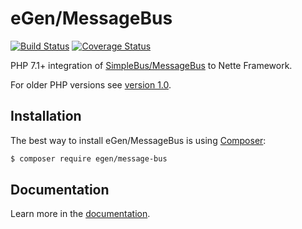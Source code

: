 eGen/MessageBus
======
[![Build Status](https://travis-ci.org/egendev/message-bus.svg?branch=master)](https://travis-ci.org/egendev/message-bus)
[![Coverage Status](https://coveralls.io/repos/github/egendev/message-bus/badge.svg?branch=master)](https://coveralls.io/github/egendev/message-bus?branch=master)

PHP 7.1+ integration of [SimpleBus/MessageBus](http://simplebus.github.io/MessageBus/doc/command_bus.html) to Nette Framework.

For older PHP versions see [version 1.0](https://github.com/egendev/message-bus/tree/1.0).

Installation
------------

The best way to install eGen/MessageBus is using  [Composer](http://getcomposer.org/):

```sh
$ composer require egen/message-bus
```


Documentation
------------

Learn more in the [documentation](https://github.com/egendev/message-bus/blob/2.0/docs/en/index.md).
